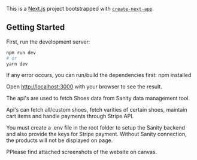 This is a [Next.js](https://nextjs.org/) project bootstrapped with [`create-next-app`](https://github.com/vercel/next.js/tree/canary/packages/create-next-app).

## Getting Started

First, run the development server:

```bash
npm run dev
# or
yarn dev
```

If any error occurs, you can run/build the dependencies first:
npm installed

Open [http://localhost:3000](http://localhost:3000) with your browser to see the result.

The api's are used to fetch Shoes data from Sanity data management tool.

Api's can fetch all/custom shoes, fetch varities of certain shoes, maintain cart items and handle payments through Stripe API.

You must create a .env file in the root folder to setup the Sanity backend and also provide the keys for Stripe payment. Without Sanity connection, the products will not be displayed on page.

PPlease find attached screenshots of the website on canvas.
